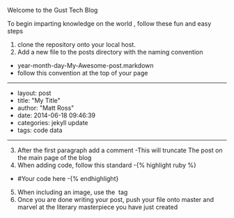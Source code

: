 Welcome to the Gust Tech Blog

To begin imparting knowledge on the world , follow these fun and easy steps

1. clone the repository onto your local host.
2. Add a new file to the posts directory with the naming convention
  - year-month-day-My-Awesome-post.markdown
  - follow this convention at the top of your page

- ---
- layout: post
- title:  "My Title"
- author: "Matt Ross"
- date:   2014-06-18 09:46:39
- categories: jekyll update
- tags: code data 
- ---

3. After the first paragraph add a <!--break--> comment
  -This will truncate The post on the main page of the blog
4. When adding code, follow this standard
  -{% highlight ruby %}
  -  #Your code here
  -{% endhighlight}
5. When including an image, use the <img> tag
6. Once you are done writing your post, push your file onto master and marvel at the literary masterpiece you have just created




